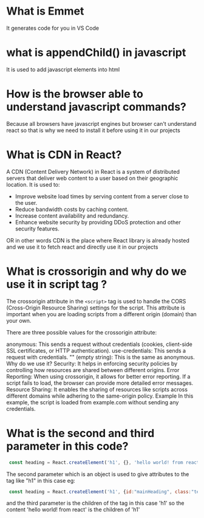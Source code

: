 # What is Emmet
It generates code for you in VS Code
# what is appendChild() in javascript
It is used to add javascript elements into html
# How is the browser able to understand javascript commands?
Because all browsers have javascript engines but browser can't understand react so that is why we need to install it before using it in our projects
# What is CDN in React?
A CDN (Content Delivery Network) in React is a system of distributed servers that deliver web content to a user based on their geographic location. It is used to:

- Improve website load times by serving content from a server close to the user.
- Reduce bandwidth costs by caching content.
- Increase content availability and redundancy.
- Enhance website security by providing DDoS protection and other security features.

OR in other words 
CDN is the place where React library is already hosted and we use it to fetch react and directly use it in our projects
# What is crossorigin and why do we use it in script tag ?
The crossorigin attribute in the ```<script>``` tag is used to handle the CORS (Cross-Origin Resource Sharing) settings for the script. This attribute is important when you are loading scripts from a different origin (domain) than your own.

There are three possible values for the crossorigin attribute:

anonymous: This sends a request without credentials (cookies, client-side SSL certificates, or HTTP authentication).
use-credentials: This sends a request with credentials.
"" (empty string): This is the same as anonymous.
Why do we use it?
Security: It helps in enforcing security policies by controlling how resources are shared between different origins.
Error Reporting: When using crossorigin, it allows for better error reporting. If a script fails to load, the browser can provide more detailed error messages.
Resource Sharing: It enables the sharing of resources like scripts across different domains while adhering to the same-origin policy.
Example
In this example, the script is loaded from example.com without sending any credentials.
# What is the second and third parameter in this code? 
```javascript
 const heading = React.createElement('h1', {}, 'hello world! from react');
```
The second parameter which is an object is used to give attributes to the tag like "h1" in this case 
eg: 
```javascript
 const heading = React.createElement('h1', {id:"mainHeading", class:"textColorRed"}, 'hello world! from react');
```
and the third parameter is the children of the tag in this case 'h1' so the content 'hello world! from react' is the children of 'h1'